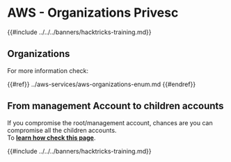 # AWS - Organizations Privesc

{{#include ../../../banners/hacktricks-training.md}}

## Organizations

For more information check:

{{#ref}}
../aws-services/aws-organizations-enum.md
{{#endref}}

## From management Account to children accounts

If you compromise the root/management account, chances are you can compromise all the children accounts.\
To [**learn how check this page**](../#compromising-the-organization).

{{#include ../../../banners/hacktricks-training.md}}

